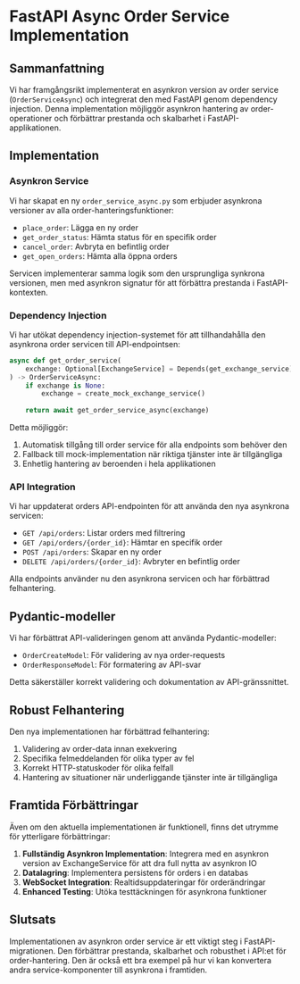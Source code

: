 # FastAPI Async Order Service Implementation

## Sammanfattning

Vi har framgångsrikt implementerat en asynkron version av order service (`OrderServiceAsync`) och integrerat den med FastAPI genom dependency injection. Denna implementation möjliggör asynkron hantering av order-operationer och förbättrar prestanda och skalbarhet i FastAPI-applikationen.

## Implementation

### Asynkron Service

Vi har skapat en ny `order_service_async.py` som erbjuder asynkrona versioner av alla order-hanteringsfunktioner:

- `place_order`: Lägga en ny order
- `get_order_status`: Hämta status för en specifik order
- `cancel_order`: Avbryta en befintlig order
- `get_open_orders`: Hämta alla öppna orders

Servicen implementerar samma logik som den ursprungliga synkrona versionen, men med asynkron signatur för att förbättra prestanda i FastAPI-kontexten.

### Dependency Injection

Vi har utökat dependency injection-systemet för att tillhandahålla den asynkrona order servicen till API-endpointsen:

```python
async def get_order_service(
    exchange: Optional[ExchangeService] = Depends(get_exchange_service)
) -> OrderServiceAsync:
    if exchange is None:
        exchange = create_mock_exchange_service()
        
    return await get_order_service_async(exchange)
```

Detta möjliggör:
1. Automatisk tillgång till order service för alla endpoints som behöver den
2. Fallback till mock-implementation när riktiga tjänster inte är tillgängliga
3. Enhetlig hantering av beroenden i hela applikationen

### API Integration

Vi har uppdaterat orders API-endpointen för att använda den nya asynkrona servicen:

- `GET /api/orders`: Listar orders med filtrering
- `GET /api/orders/{order_id}`: Hämtar en specifik order
- `POST /api/orders`: Skapar en ny order
- `DELETE /api/orders/{order_id}`: Avbryter en befintlig order

Alla endpoints använder nu den asynkrona servicen och har förbättrad felhantering.

## Pydantic-modeller

Vi har förbättrat API-valideringen genom att använda Pydantic-modeller:

- `OrderCreateModel`: För validering av nya order-requests
- `OrderResponseModel`: För formatering av API-svar

Detta säkerställer korrekt validering och dokumentation av API-gränssnittet.

## Robust Felhantering

Den nya implementationen har förbättrad felhantering:

1. Validering av order-data innan exekvering
2. Specifika felmeddelanden för olika typer av fel
3. Korrekt HTTP-statuskoder för olika felfall
4. Hantering av situationer när underliggande tjänster inte är tillgängliga

## Framtida Förbättringar

Även om den aktuella implementationen är funktionell, finns det utrymme för ytterligare förbättringar:

1. **Fullständig Asynkron Implementation**: Integrera med en asynkron version av ExchangeService för att dra full nytta av asynkron IO
2. **Datalagring**: Implementera persistens för orders i en databas
3. **WebSocket Integration**: Realtidsuppdateringar för orderändringar
4. **Enhanced Testing**: Utöka testtäckningen för asynkrona funktioner

## Slutsats

Implementationen av asynkron order service är ett viktigt steg i FastAPI-migrationen. Den förbättrar prestanda, skalbarhet och robusthet i API:et för order-hantering. Den är också ett bra exempel på hur vi kan konvertera andra service-komponenter till asynkrona i framtiden. 